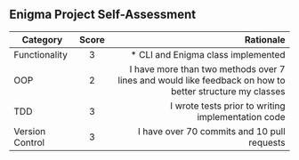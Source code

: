## Enigma Project Self-Assessment


| Category      | Score    | Rationale        |
| ------------- |:--------:| ----------------:|
| Functionality |     3    |  * CLI and Enigma class implemented |
| OOP           |     2    |   I have more than two methods over 7 lines and would like feedback on how to better structure my classes |
| TDD           |     3    |   I wrote tests prior to writing implementation code   |
| Version Control|    3    |   I have over 70 commits and 10 pull requests     |
